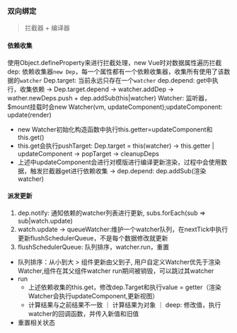 ### 双向绑定
> 拦截器 + 编译器

#### 依赖收集
使用Object.defineProperty来进行拦截处理，new Vue时对数据属性遍历拦截
dep: 依赖收集器`new Dep`，每一个属性都有一个依赖收集器，收集所有使用了该数据的`watcher`
Dep.target: 当前永远只存在一个`watcher`
dep.depend: get中执行，收集依赖 -> Dep.target.depend -> watcher.addDep -> wather.newDeps.push + dep.addSub(this|watcher)
Watcher: 监听器，$mount挂载时会new Watcher(vm, updateComponent);updateComponent: update(render)
  - new Watcher初始化构造函数中执行this.getter=updateComponent和this.get()
  - this.get会执行pushTarget: Dep.target = this(watcher) -> this.getter | updateComponent -> popTarget -> cleanupDeps
  - 上述中updateComponent会进行对模版进行编译更新渲染，过程中会使用数据，触发拦截器get进行依赖收集 -> dep.depend: dep.addSub(渲染watcher)

#### 派发更新
1. dep.notify: 通知依赖的watcher列表进行更新, subs.forEach(sub => sub|watch.update)
2. watch.update -> queueWatcher:维护一个watcher队列，在nextTick中执行更新flushSchedulerQueue，不是每个数据修改就更新
3. flushSchedulerQueue: 队列排序，watcher.run，重置 
  - 队列排序：从小到大 > 组件更新由父到子, 用户自定义Watcher优先于渲染Watcher,组件在其父组件watcher run期间被销毁，可以跳过其watcher
  - run
    - 上述依赖收集的this.get，修改dep.Target和执行value = getter（渲染Watcher会执行updateComponent,更新视图）
    - 计算结果与之前结果不一致 ｜ 计算结果为对象 ｜ deep: 修改值，执行watcher的回调函数，并传入新值和旧值
  - 重置相关状态
  
